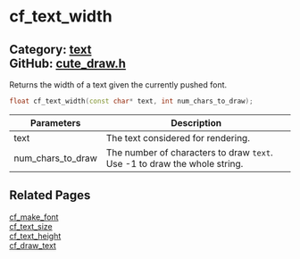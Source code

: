 [//]: # (This file is automatically generated by Cute Framework's docs parser.)
[//]: # (Do not edit this file by hand!)
[//]: # (See: https://github.com/RandyGaul/cute_framework/blob/master/samples/docs_parser.cpp)
[](../header.md ':include')

# cf_text_width

Category: [text](/api_reference?id=text)  
GitHub: [cute_draw.h](https://github.com/RandyGaul/cute_framework/blob/master/include/cute_draw.h)  
---

Returns the width of a text given the currently pushed font.

```cpp
float cf_text_width(const char* text, int num_chars_to_draw);
```

Parameters | Description
--- | ---
text | The text considered for rendering.
num_chars_to_draw | The number of characters to draw `text`. Use -1 to draw the whole string.

## Related Pages

[cf_make_font](/text/cf_make_font.md)  
[cf_text_size](/text/cf_text_size.md)  
[cf_text_height](/text/cf_text_height.md)  
[cf_draw_text](/text/cf_draw_text.md)  
